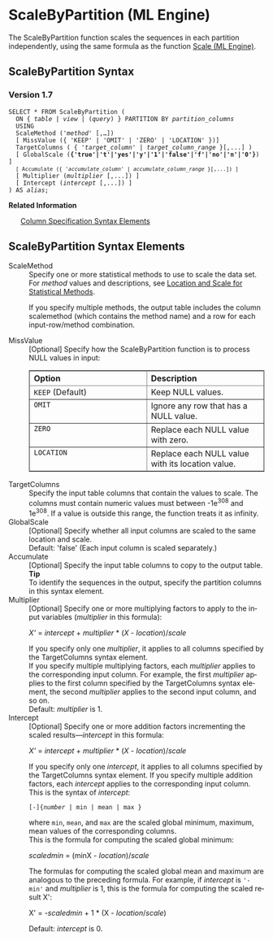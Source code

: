 <html><head></head><body><div class="nested0" aria-labelledby="ariaid-title1" topicindex="1" topicid="fcl1507824491377" id="fcl1507824491377"><h1 class="title topictitle1" id="ariaid-title1">ScaleByPartition (ML Engine)</h1><div class="body conbody">
<p class="p">The ScaleByPartition function scales the sequences in each partition independently, using the same formula as the function <a href="hal1558454832381.md#zzl1507825806540">Scale (ML Engine)</a>.</p></div><div class="topic reference nested1" aria-labelledby="ariaid-title2" topicindex="2" topicid="qfp1507824518685" xml:lang="en-us" lang="en-us" id="qfp1507824518685">
<h2 class="title topictitle2" id="ariaid-title2">ScaleByPartition Syntax</h2><div class="body refbody"><div class="section" id="qfp1507824518685__section_N1000E_N1000C_N10001">
<h3 class="title sectiontitle">Version <span>1.7</span></h3><pre class="pre codeblock" xml:space="preserve"><code>SELECT * FROM ScaleByPartition (
  <span>ON { <var class="keyword varname">table</var> | <var class="keyword varname">view</var> | (<var class="keyword varname">query</var>) }</span> PARTITION BY <var class="keyword varname">partition_columns</var>
  USING
  ScaleMethod ('<var class="keyword varname">method</var>' [,…])
  [ MissValue ({ 'KEEP' | 'OMIT' | 'ZERO' | 'LOCATION' })]
  TargetColumns ( { '<var class="keyword varname">target_column</var>' | <var class="keyword varname">target_column_range</var> }[,...] )
  [ GlobalScale (<span><b>{'true'|'t'|'yes'|'y'|'1'|'false'|'f'|'no'|'n'|'0'}</b></span>) ]
  <code class="ph codeph">[ Accumulate ({ '<var class="keyword varname">accumulate_column</var>' | <var class="keyword varname">accumulate_column_range</var> }[,...]) ]</code>
  [ Multiplier (<var class="keyword varname">multiplier</var> [,...]) ]
  [ Intercept (<var class="keyword varname">intercept</var> [,...]) ]
) AS <var class="keyword varname">alias</var>;</code></pre></div></div><div class="related-links"><div class="linklistheader"><p></p><b>Related Information</b></div>
<ul class="linklist linklist relinfo"><div class="linklistmember"><a href="ndv1557782188375.md">Column Specification Syntax Elements</a></div></ul></div></div><div class="topic reference nested1" aria-labelledby="ariaid-title3" topicindex="3" topicid="hvx1507824522770" xml:lang="en-us" lang="en-us" id="hvx1507824522770">
<h2 class="title topictitle2" id="ariaid-title3">ScaleByPartition Syntax Elements</h2><div class="body refbody"><div class="section" id="hvx1507824522770__section_N10011_N1000E_N10001"><dl class="dl parml"><dt class="dt pt dlterm">ScaleMethod</dt><dd class="dd pd">Specify one or more statistical methods to use to scale the data set. For <var class="keyword varname">method</var> values and descriptions, see <a href="hal1558454832381.md#pxc1522254582043">Location and Scale for Statistical Methods</a>.
<p class="p">If you specify multiple methods, the output table includes the column scalemethod (which contains the method name) and a row for each input-row/method combination.</p></dd><dt class="dt pt dlterm">MissValue</dt><dd class="dd pd">[Optional] Specify how the ScaleByPartition function is to process NULL values in input:
<div class="tablenoborder"><table cellpadding="4" cellspacing="0" summary="" id="hvx1507824522770__table_ndp_vv2_gdb" class="table" frame="border" border="1" rules="all"><div class="caption"></div><colgroup span="1"><col style="width:50%" span="1"></col><col style="width:50%" span="1"></col></colgroup><thead class="thead" style="text-align:left;"><tr class="row"><th class="entry cellrowborder" style="vertical-align:top;" id="d95324e170" rowspan="1" colspan="1">Option</th><th class="entry cellrowborder" style="vertical-align:top;" id="d95324e172" rowspan="1" colspan="1">Description</th></tr></thead><tbody class="tbody"><tr class="row"><td class="entry cellrowborder" style="vertical-align:top;" headers="d95324e170" rowspan="1" colspan="1"><code class="ph codeph">KEEP</code> (Default)</td><td class="entry cellrowborder" style="vertical-align:top;" headers="d95324e172" rowspan="1" colspan="1">Keep NULL values.</td></tr><tr class="row"><td class="entry cellrowborder" style="vertical-align:top;" headers="d95324e170" rowspan="1" colspan="1"><code class="ph codeph">OMIT</code></td><td class="entry cellrowborder" style="vertical-align:top;" headers="d95324e172" rowspan="1" colspan="1">Ignore any row that has a NULL value.</td></tr><tr class="row"><td class="entry cellrowborder" style="vertical-align:top;" headers="d95324e170" rowspan="1" colspan="1"><code class="ph codeph">ZERO</code></td><td class="entry cellrowborder" style="vertical-align:top;" headers="d95324e172" rowspan="1" colspan="1">Replace each NULL value with zero.</td></tr><tr class="row"><td class="entry cellrowborder" style="vertical-align:top;" headers="d95324e170" rowspan="1" colspan="1"><code class="ph codeph">LOCATION</code></td><td class="entry cellrowborder" style="vertical-align:top;" headers="d95324e172" rowspan="1" colspan="1">Replace each NULL value with its location value.</td></tr></tbody></table></div></dd><dt class="dt pt dlterm">TargetColumns</dt><dd class="dd pd">Specify the input table columns that contain the values to scale. The columns must contain numeric values must between -1e<span><sup>308</sup></span> and 1e<span><sup>308</sup></span>. If a value is outside this range, the function treats it as infinity.</dd><dt class="dt pt dlterm">GlobalScale</dt><dd class="dd pd">[Optional] Specify whether all input columns are scaled to the same location and scale.</dd><dd class="dd pd ddexpand">Default: 'false' (Each input column is scaled separately.)</dd><dt class="dt pt dlterm">Accumulate</dt><dd class="dd pd">[Optional] Specify the input table columns to copy to the output table.<div class="note tip" id="hvx1507824522770__note_N100B3_N100AE_N100A1_N1003D_N10015_N10011_N1000E_N10001"><span><b>Tip</b></span><div class="notebody">To identify the sequences in the output, specify the partition columns in this syntax element.</div></div></dd><dt class="dt pt dlterm">Multiplier</dt><dd class="dd pd">[Optional] Specify one or more multiplying factors to apply to the input variables (<var class="keyword varname">multiplier</var> in this formula):
<p class="p"><var class="keyword varname">X'</var> = <var class="keyword varname">intercept</var> + <var class="keyword varname">multiplier</var> * (<var class="keyword varname">X</var> - <var class="keyword varname">location</var>)/<var class="keyword varname">scale</var></p></dd><dd class="dd pd ddexpand">If you specify only one <var class="keyword varname">multiplier</var>, it applies to all columns specified by the TargetColumns syntax element.</dd><dd class="dd pd ddexpand">If you specify multiple multiplying factors, each <var class="keyword varname">multiplier</var> applies to the corresponding input column. For example, the first <var class="keyword varname">multiplier</var> applies to the first column specified by the TargetColumns syntax element, the second <var class="keyword varname">multiplier</var> applies to the second input column, and so on.</dd><dd class="dd pd ddexpand">Default: <var class="keyword varname">multiplier</var> is 1.</dd><dt class="dt pt dlterm">Intercept</dt><dd class="dd pd">[Optional] Specify one or more addition factors incrementing the scaled results—<var class="keyword varname">intercept</var> in this formula:
<p class="p"><var class="keyword varname">X'</var> = <var class="keyword varname">intercept</var> + <var class="keyword varname">multiplier</var> * (<var class="keyword varname">X</var> - <var class="keyword varname">location</var>)/<var class="keyword varname">scale</var></p></dd><dd class="dd pd ddexpand">If you specify only one <var class="keyword varname">intercept</var>, it applies to all columns specified by the TargetColumns syntax element. If you specify multiple addition factors, each <var class="keyword varname">intercept</var> applies to the corresponding input column.</dd><dd class="dd pd ddexpand">This is the syntax of <var class="keyword varname">intercept</var>:<pre class="pre codeblock" xml:space="preserve"><code>[-]{<var class="keyword varname">number</var> | min | mean | max }</code></pre></dd><dd class="dd pd ddexpand">where <code class="ph codeph">min</code>, <code class="ph codeph">mean</code>, and <code class="ph codeph">max</code> are the scaled global minimum, maximum, mean values of the corresponding columns.</dd><dd class="dd pd ddexpand">This is the formula for computing the scaled global minimum:
<p class="p"><var class="keyword varname">scaledmin</var> = (minX - <var class="keyword varname">location</var>)/<var class="keyword varname">scale</var></p></dd><dd class="dd pd ddexpand">The formulas for computing the scaled global mean and maximum are analogous to the preceding formula. For example, if <var class="keyword varname">intercept</var> is <code class="ph codeph">'- min'</code> and <var class="keyword varname">multiplier</var> is 1, this is the formula for computing the scaled result X':
<p class="p">X' = -<var class="keyword varname">scaledmin</var> + 1 * (X - <var class="keyword varname">location</var>/<var class="keyword varname">scale</var>)</p></dd><dd class="dd pd ddexpand">Default: <var class="keyword varname">intercept</var> is 0.</dd></dl></div></div></div></div></body></html>
